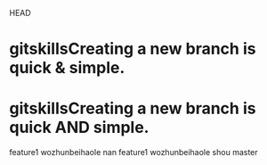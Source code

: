 HEAD
# gitskillsCreating a new branch is quick & simple.
# gitskillsCreating a new branch is quick AND simple.
feature1 wozhunbeihaole nan
feature1 wozhunbeihaole shou
master
